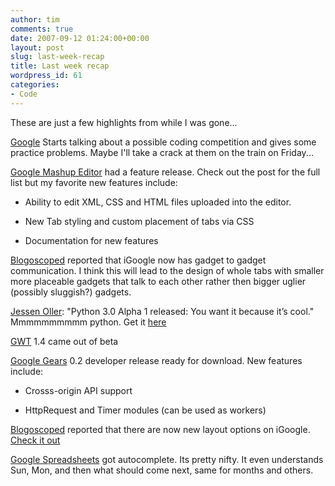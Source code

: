 ```yaml
---
author: tim
comments: true
date: 2007-09-12 01:24:00+00:00
layout: post
slug: last-week-recap
title: Last week recap
wordpress_id: 61
categories:
- Code
---
```


These are just a few highlights from while I was gone...  
  


[Google](http://googleblog.blogspot.com/2007/09/our-plans-for-code-jam.html) Starts talking about a possible coding competition and gives some practice problems.  Maybe I'll take a crack at them on the train on Friday...  
  


[Google Mashup Editor](http://googlemashupeditor.blogspot.com/2007/08/more-new-stuff-831-feature-release.html) had a feature release.  Check out the post for the full list but my favorite new features include:  

- Ability to edit XML, CSS and HTML files uploaded into the editor.  

- New Tab styling and custom placement of tabs via CSS  

- Documentation for new features  
  


[Blogoscoped](http://blogoscoped.com/archive/2007-08-30-n76.html) reported that iGoogle now has gadget to gadget communication.  I think this will lead to the design of whole tabs with smaller more placeable gadgets that talk to each other rather then bigger uglier (possibly sluggish?) gadgets.  
  


[Jessen Oller](http://jessenoller.com/2007/08/31/python-30-alpha-1-released-you-want-it-because-its-cool/trackback/): "Python 3.0 Alpha 1 released: You want it because it’s cool." Mmmmmmmmmm python.  Get it [here](http://python.org/download/releases/3.0/)  
  


[GWT](http://google-code-updates.blogspot.com/2007/08/google-web-toolkit-out-of-beta-as-of-14.html) 1.4 came out of beta  
  


[Google Gears](http://gearsblog.blogspot.com/2007/08/google-gears-02-developer-release-ready.html) 0.2 developer release ready for download.  New features include:  

- Crosss-origin API support  

- HttpRequest and Timer modules (can be used as workers)  
  


[Blogoscoped](http://blogoscoped.com/archive/2007-09-03-n45.html) reported that there are now new layout options on iGoogle.  [Check it out](http://www.google.com/ig)  
  


[Google Spreadsheets](http://google-d-s.blogspot.com/2007/09/lazy-wednesday.html) got autocomplete.  Its pretty nifty.  It even understands Sun, Mon, and then what should come next, same for months and others.
